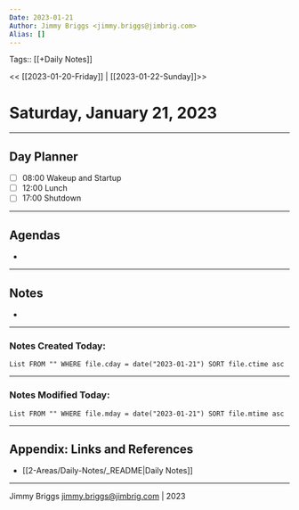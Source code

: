 ```yaml
---
Date: 2023-01-21
Author: Jimmy Briggs <jimmy.briggs@jimbrig.com>
Alias: []
---
```

Tags:: [[+Daily Notes]]

<< [[2023-01-20-Friday]] | [[2023-01-22-Sunday]]>>

# Saturday, January 21, 2023

---
## Day Planner

- [ ] 08:00 Wakeup and Startup
- [ ] 12:00 Lunch
- [ ] 17:00 Shutdown

---
## Agendas
-

---
## Notes
-

---
### Notes Created Today:

```dataview
List FROM "" WHERE file.cday = date("2023-01-21") SORT file.ctime asc
```

---
### Notes Modified Today:

```dataview
List FROM "" WHERE file.mday = date("2023-01-21") SORT file.mtime asc
```

***

## Appendix: Links and References

- [[2-Areas/Daily-Notes/_README|Daily Notes]]

***

Jimmy Briggs <jimmy.briggs@jimbrig.com> | 2023
